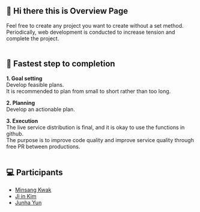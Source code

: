 ## 👋 Hi there this is Overview Page 

Feel free to create any project you want to create without a set method.<br/>
Periodically, web development is conducted to increase tension and complete the project.<br/><br/>

## 🧗 Fastest step to completion

**1. Goal setting**<br/>
Develop feasible plans.<br/>
It is recommended to plan from small to short rather than too long.<br/>

**2. Planning**<br/>
Develop an actionable plan.<br/>

**3. Execution**<br/>
The live service distribution is final, and it is okay to use the functions in github.<br/>
The purpose is to improve code quality and improve service quality through free PR between productions.<br/><br/>

## 💻 Participants
- [Minsang Kwak](mailto:kmsdevwork@gmail.com)<br/>
- [Ji in Kim](mailto:metamong316k@gmail.com)<br/>
- [Junha Yun](mailto:ggulto2@gmail.com)

